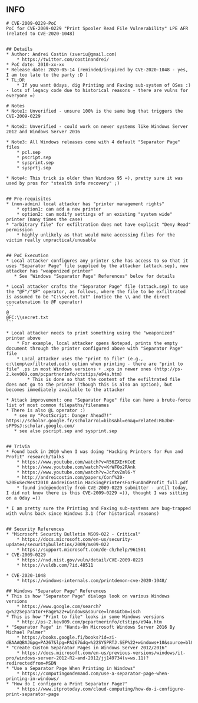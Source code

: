 INFO
----

    # CVE-2009-0229-PoC
    PoC for CVE-2009-0229 "Print Spooler Read File Vulnerability" LPE AFR (related to CVE-2020-1048)


    ## Details
    * Author: Andrei Costin (zveriu@gmail.com)
        * https://twitter.com/costinandrei/
    * PoC date: 2010-xx-xx
    * Release date: 2020-05-14 (reminded/inspired by CVE-2020-1048 - yes, I am too late to the party :D )
    * TL;DR
        * If you want 0days, dig Printing and Faxing sub-system of OSes :) - lots of legacy code due to historical reasons - there are vulns for everyone =)

    # Notes
    * Note1: Unverified - unsure 100% is the same bug that triggers the CVE-2009-0229

    * Note2: Unverified - could work on newer systems like Windows Server 2012 and Windows Server 2016

    * Note3: All Windows releases come with 4 default "Separator Page" files
        * pcl.sep
        * pscript.sep
        * sysprint.sep
        * sysprtj.sep

    * Note4: This trick is older than Windows 95 =), pretty sure it was used by pros for "stealth info recovery" ;)


    ## Pre-requisites
    * (non-admin) local attacker has "printer management rights"
        * option1: can add a new printer
        * option2: can modify settings of an existing "system wide" printer (many times the case)
    * "arbitrary file" for exfiltration does not have explicit "Deny Read" permission
        * highly unlikely as that would make accessing files for the victim really unpractical/unusable


    ## PoC Execution
    * Local attacker configures any printer s/he has access to so that it uses "Separator Page" file supplied by the attacker (attack.sep), now attacker has "weaponized printer"
       * See "Windows "Separator Page" References" below for details

    * Local attacker crafts the "Separator Page" file (attack.sep) to use the "@F"/"$F" operator, as follows, where the file to be exfiltrated is assumed to be "C:\secret.txt" (notice the \\ and the direct concatenation to @F operator)
    ```
    @
    @FC:\\secret.txt
    ```

    * Local attacker needs to print something using the "weaponized" printer above
        * For example, local attacker opens Notepad, prints the empty document through the printer configured above with "Separator Page" file
        * Local attacker uses the "print to file" (e.g., c:\temp\exfiltrated.out) option when printing - there are "print to file" .ps in most Windows versions + .xps in newer ones (http://ps-2.kev009.com/pcpartnerinfo/ctstips/e94a.htm)
            * This is done so that the content of the exfiltrated file does not go to the printer (though this is also an option), but becomes immediately available to the attacker

    * Attack improvement: one "Separator Page" file can have a brute-force list of most common filepaths/filenames
    * There is also @L operator :)
       * see my "PostScript: Danger Ahead?!" https://scholar.google.fr/scholar?oi=bibs&hl=en&q=related:RGJbW-sFP9sJ:scholar.google.com/
       * see also pscript.sep and sysprint.sep


    ## Trivia
    * Found back in 2010 when I was doing "Hacking Printers for Fun and Profit" research/talks
        * https://www.youtube.com/watch?v=R56ZXErKCeE
        * https://www.youtube.com/watch?v=KrWFOo2RAnk
        * https://www.youtube.com/watch?v=JcfxvZml6-Y
        * http://andreicostin.com/papers/Conf%20-%20EuSecWest2010_AndreiCostin_HackingPrintersForFunAndProfit_full.pdf
        * found independently from CVE-2009-0229 submitter - until today, I did not know there is this CVE-2009-0229 =)), thought I was sitting on a 0day =))

    * I am pretty sure the Printing and Faxing sub-systems are bug-trapped with vulns back since Windows 3.1 (for historical reasons)


    ## Security References
    * "Microsoft Security Bulletin MS09-022 - Critical"
        * https://docs.microsoft.com/en-us/security-updates/securitybulletins/2009/ms09-022
        * https://support.microsoft.com/de-ch/help/961501
    * CVE-2009-0229
        * https://nvd.nist.gov/vuln/detail/CVE-2009-0229
        * https://vuldb.com/?id.48511

    * CVE-2020-1048
        * https://windows-internals.com/printdemon-cve-2020-1048/

    ## Windows "Separator Page" References
    * This is how "Separator Page" dialogs look on various Windows versions
        * https://www.google.com/search?q=%22Separator+Page%22+windows&source=lnms&tbm=isch
    * This is how "Print to file" looks in some Windows versions
        * http://ps-2.kev009.com/pcpartnerinfo/ctstips/e94a.htm
    * "Separator Page" in "Hands-On Microsoft Windows Server 2016 By Michael Palmer"
        * https://books.google.fi/books?id=zi-dBAAAQBAJ&pg=PA267&lpg=PA267&dq=%22SYSPRTJ.SEP%22+windows+10&source=bl&ots=TUGyElUQdc&sig=ACfU3U0WMpu6Y3EY5vo5MAJxNE04DjRtbg&hl=en&sa=X&ved=2ahUKEwid6arL6LPpAhUPAxAIHaF9AXYQ6AEwA3oECAcQAQ#v=onepage&q=%22SYSPRTJ.SEP%22%20windows%2010&f=false
    * "Create Custom Separator Pages in Windows Server 2012/2016"
        * https://docs.microsoft.com/en-us/previous-versions/windows/it-pro/windows-server-2012-R2-and-2012/jj149734(v=ws.11)?redirectedfrom=MSDN
    * "Use a Separator Page When Printing in Windows"
        * https://computingondemand.com/use-a-separator-page-when-printing-in-windows/
    * "How do I configure a Print Separator Page?"
        * https://www.itprotoday.com/cloud-computing/how-do-i-configure-print-separator-page